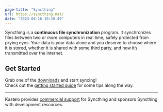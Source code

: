 ```yaml
---
page-title: "Syncthing"
url: https://syncthing.net/
date: "2023-04-16 10:30:49"
---
```

Syncthing is a **continuous file synchronization** program. It synchronizes files between two or more computers in real time, safely protected from prying eyes. Your data is your data alone and you deserve to choose where it is stored, whether it is shared with some third party, and how it’s transmitted over the internet.

## Get Started

Grab one of the [downloads](https://syncthing.net/downloads/) and start syncing!  
Check out the [getting started guide](https://docs.syncthing.net/intro/getting-started.html) for some tips along the way.

---

Kastelo provides [commercial support](https://www.kastelo.net/stes/) for Syncthing and sponsors Syncthing with development resources.
